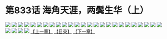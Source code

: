 # 第833话 海角天涯，两鬓生华（上）
![](https://mhpic.xiaomingtaiji.net/comic/D/斗破苍穹/第833话F1_262530/1.jpg-zymk.middle.webp)
![](https://mhpic.xiaomingtaiji.net/comic/D/斗破苍穹/第833话F1_262530/2.jpg-zymk.middle.webp)
![](https://mhpic.xiaomingtaiji.net/comic/D/斗破苍穹/第833话F1_262530/3.jpg-zymk.middle.webp)
![](https://mhpic.xiaomingtaiji.net/comic/D/斗破苍穹/第833话F1_262530/4.jpg-zymk.middle.webp)
![](https://mhpic.xiaomingtaiji.net/comic/D/斗破苍穹/第833话F1_262530/5.jpg-zymk.middle.webp)
![](https://mhpic.xiaomingtaiji.net/comic/D/斗破苍穹/第833话F1_262530/6.jpg-zymk.middle.webp)
![](https://mhpic.xiaomingtaiji.net/comic/D/斗破苍穹/第833话F1_262530/7.jpg-zymk.middle.webp)
![](https://mhpic.xiaomingtaiji.net/comic/D/斗破苍穹/第833话F1_262530/8.jpg-zymk.middle.webp)
![](https://mhpic.xiaomingtaiji.net/comic/D/斗破苍穹/第833话F1_262530/9.jpg-zymk.middle.webp)
![](https://mhpic.xiaomingtaiji.net/comic/D/斗破苍穹/第833话F1_262530/10.jpg-zymk.middle.webp)
![](https://mhpic.xiaomingtaiji.net/comic/D/斗破苍穹/第833话F1_262530/11.jpg-zymk.middle.webp)
![](https://mhpic.xiaomingtaiji.net/comic/D/斗破苍穹/第833话F1_262530/12.jpg-zymk.middle.webp)
![](https://mhpic.xiaomingtaiji.net/comic/D/斗破苍穹/第833话F1_262530/13.jpg-zymk.middle.webp)
![](https://mhpic.xiaomingtaiji.net/comic/D/斗破苍穹/第833话F1_262530/14.jpg-zymk.middle.webp)
![](https://mhpic.xiaomingtaiji.net/comic/D/斗破苍穹/第833话F1_262530/15.jpg-zymk.middle.webp)
![](https://mhpic.xiaomingtaiji.net/comic/D/斗破苍穹/第833话F1_262530/16.jpg-zymk.middle.webp)
![](https://mhpic.xiaomingtaiji.net/comic/D/斗破苍穹/第833话F1_262530/17.jpg-zymk.middle.webp)
![](https://mhpic.xiaomingtaiji.net/comic/D/斗破苍穹/第833话F1_262530/18.jpg-zymk.middle.webp)
![](https://mhpic.xiaomingtaiji.net/comic/D/斗破苍穹/第833话F1_262530/19.jpg-zymk.middle.webp)
![](https://mhpic.xiaomingtaiji.net/comic/D/斗破苍穹/第833话F1_262530/20.jpg-zymk.middle.webp)
![](https://mhpic.xiaomingtaiji.net/comic/D/斗破苍穹/第833话F1_262530/21.jpg-zymk.middle.webp)
![](https://mhpic.xiaomingtaiji.net/comic/D/斗破苍穹/第833话F1_262530/22.jpg-zymk.middle.webp)
![](https://mhpic.xiaomingtaiji.net/comic/D/斗破苍穹/第833话F1_262530/23.jpg-zymk.middle.webp)
![](https://mhpic.xiaomingtaiji.net/comic/D/斗破苍穹/第833话F1_262530/24.jpg-zymk.middle.webp)
![](https://mhpic.xiaomingtaiji.net/comic/D/斗破苍穹/第833话F1_262530/25.jpg-zymk.middle.webp)
![](https://mhpic.xiaomingtaiji.net/comic/D/斗破苍穹/第833话F1_262530/26.jpg-zymk.middle.webp)
![](https://mhpic.xiaomingtaiji.net/comic/D/斗破苍穹/第833话F1_262530/27.jpg-zymk.middle.webp)
![](https://mhpic.xiaomingtaiji.net/comic/D/斗破苍穹/第833话F1_262530/28.jpg-zymk.middle.webp)
![](https://mhpic.xiaomingtaiji.net/comic/D/斗破苍穹/第833话F1_262530/29.jpg-zymk.middle.webp)
[【上一章】](./836.md)
[【目录】](./README.md)
[【下一章】](./838.md)
